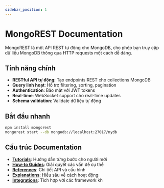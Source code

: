 ```yaml
---
sidebar_position: 1
---
```


# MongoREST Documentation

MongoREST là một API REST tự động cho MongoDB, cho phép bạn truy cập dữ liệu MongoDB thông qua HTTP requests một cách dễ dàng.

## Tính năng chính

- **RESTful API tự động**: Tạo endpoints REST cho collections MongoDB
- **Query linh hoạt**: Hỗ trợ filtering, sorting, pagination
- **Authentication**: Bảo mật với JWT tokens
- **Real-time**: WebSocket support cho real-time updates
- **Schema validation**: Validate dữ liệu tự động

## Bắt đầu nhanh

```bash
npm install mongorest
mongorest start --db mongodb://localhost:27017/mydb
```

## Cấu trúc Documentation

- **[Tutorials](./tutorials/getting-started)**: Hướng dẫn từng bước cho người mới
- **[How-to Guides](./how-to-guides/authentication)**: Giải quyết các vấn đề cụ thể
- **[References](./references/api)**: Chi tiết API và cấu hình
- **[Explanations](./explanations/architecture)**: Hiểu sâu về cách hoạt động
- **[Integrations](./integrations/express)**: Tích hợp với các framework kh